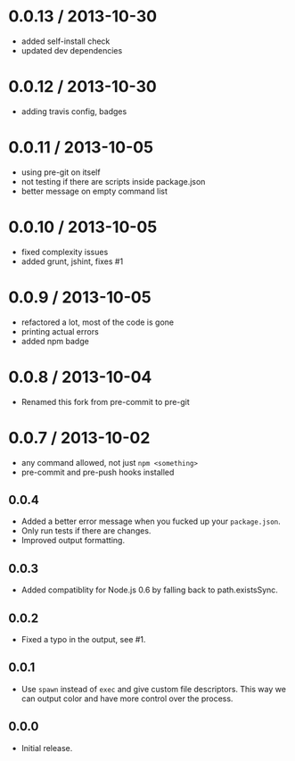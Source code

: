 
0.0.13 / 2013-10-30
==================

  * added self-install check
  * updated dev dependencies

0.0.12 / 2013-10-30
==================

  * adding travis config, badges

0.0.11 / 2013-10-05
==================

  * using pre-git on itself
  * not testing if there are scripts inside package.json
  * better message on empty command list

0.0.10 / 2013-10-05
==================

  * fixed complexity issues
  * added grunt, jshint, fixes #1

0.0.9 / 2013-10-05
==================

  * refactored a lot, most of the code is gone
  * printing actual errors
  * added npm badge

0.0.8 / 2013-10-04
==================

  * Renamed this fork from pre-commit to pre-git

0.0.7 / 2013-10-02
==================

  * any command allowed, not just `npm <something>`
  * pre-commit and pre-push hooks installed

## 0.0.4
- Added a better error message when you fucked up your `package.json`.
- Only run tests if there are changes.
- Improved output formatting.

## 0.0.3
- Added compatiblity for Node.js 0.6 by falling back to path.existsSync.

## 0.0.2
- Fixed a typo in the output, see #1.

## 0.0.1
- Use `spawn` instead of `exec` and give custom file descriptors. This way we
  can output color and have more control over the process.

## 0.0.0
- Initial release.
